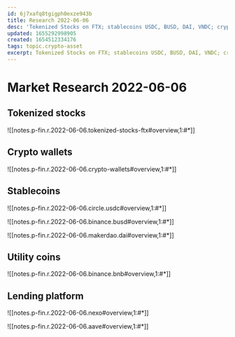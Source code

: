 ```yaml
---
id: 6j7xafq8tgigph0exze943b
title: Research 2022-06-06
desc: 'Tokenized Stocks on FTX; stablecoins USDC, BUSD, DAI, VNDC; crypto-backed lending platform NEXO, Aave'
updated: 1655292998905
created: 1654512334176
tags: topic.crypto-asset
excerpt: Tokenized Stocks on FTX; stablecoins USDC, BUSD, DAI, VNDC; crypto-backed lending platform NEXO, Aave
---
```

# Market Research 2022-06-06

## Tokenized stocks

![[notes.p-fin.r.2022-06-06.tokenized-stocks-ftx#overview,1:#*]]

## Crypto wallets

![[notes.p-fin.r.2022-06-06.crypto-wallets#overview,1:#*]]

## Stablecoins

![[notes.p-fin.r.2022-06-06.circle.usdc#overview,1:#*]]

![[notes.p-fin.r.2022-06-06.binance.busd#overview,1:#*]]

![[notes.p-fin.r.2022-06-06.makerdao.dai#overview,1:#*]]

## Utility coins

![[notes.p-fin.r.2022-06-06.binance.bnb#overview,1:#*]]

## Lending platform

![[notes.p-fin.r.2022-06-06.nexo#overview,1:#*]]

![[notes.p-fin.r.2022-06-06.aave#overview,1:#*]]